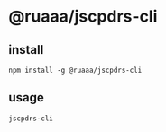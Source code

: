 # @ruaaa/jscpdrs-cli

## install

```console
npm install -g @ruaaa/jscpdrs-cli
```

## usage

```conosole
jscpdrs-cli
```
